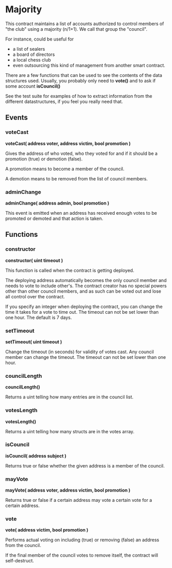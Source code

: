 # Majority

This contract maintains a list of accounts authorized
to control members of "the club" using a majority (n/1+1).
We call that group the "council".

For instance, could be useful for
  * a list of sealers
  * a board of directors
  * a local chess club
  * even outsourcing this kind of management from another smart contract.

There are a few functions that can be used to see the contents of the
data structures used. Usually, you probably only need to **vote()** and
to ask if some account **isCouncil()**

See the test suite for examples of how to extract information from the
different datastructures, if you feel you really need that.

## Events

### voteCast

**voteCast( address voter, address victim, bool promotion )**

Gives the address of who voted, who they voted for and if it should
be a promotion (true) or demotion (false).

A promotion means to become a member of the council.

A demotion means to be removed from the list of council members.

### adminChange

**adminChange( address admin, bool promotion )**

This event is emitted when an address has received enough votes to be
promoted or demoted and that action is taken.

## Functions

### constructor

**constructor( uint timeout )**

This function is called when the contract is getting deployed.

The deploying address automatically becomes the only council member and
needs to vote to include other's. The contract creator has no special
powers other than other council members, and as such can be voted out
and lose all control over the contract.

If you specify an integer when deploying the contract, you can change
the time it takes for a vote to time out. The timeout can not be set
lower than one hour. The default is 7 days.

### setTimeout

**setTimeout( uint timeout )**

Change the timeout (in seconds) for validity of votes cast.
Any council member can change the timeout.
The timeout can not be set lower than one hour.

### councilLength

**councilLength()**

Returns a uint telling how many entries are in the council list.

### votesLength
    
**votesLength()**

Returns a uint telling how many structs are in the votes array.

### isCouncil

**isCouncil( address subject )**

Returns true or false whether the given address is a member of the
council.

### mayVote

**mayVote( address voter, address victim, bool promotion )**

Returns true or false if a certain address may vote a certain vote for
a certain address.

### vote

**vote( address victim, bool promotion )**

Performs actual voting on including (true) or removing (false) an address
from the council.

If the final member of the council votes to remove itself, the contract
will self-destruct.
